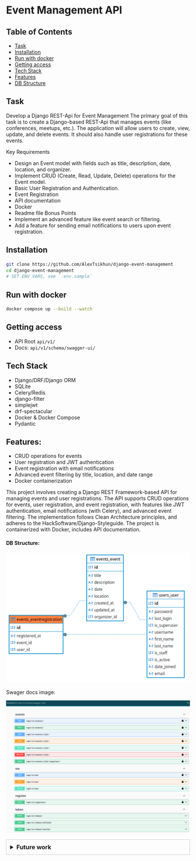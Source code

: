 # Event Management API

## Table of Contents

- [Task](#task)
- [Installation](#installation)
- [Run with docker](#run-with-docker)
- [Getting access](#getting-access)
- [Tech Stack](#tech-stack)
- [Features](#features)
- [DB Structure](#db-structure)

## Task

Develop a Django REST-Api for Event Management
The primary goal of this task is to create a Django-based REST-Api
that manages events (like conferences, meetups, etc.). The
application will allow users to create, view, update, and delete events.
It should also handle user registrations for these events.

Key Requirements
- Design an Event model with fields such as title, description,
date, location, and organizer.
- Implement CRUD (Create, Read, Update, Delete) operations for
the Event model.
- Basic User Registration and Authentication.
- Event Registration
- API documentation
- Docker
- Readme file
Bonus Points
- Implement an advanced feature like event search or filtering.
- Add a feature for sending email notifications to users upon event
registration.

## Installation

```bash
git clone https://github.com/AlexTsikhun/django-event-management
cd django-event-management
# SET ENV VARS, see `.env.sample` 
```

## Run with docker

```bash
docker compose up --build --watch
```

## Getting access

- API Root `api/v1/`
- Docs: `api/v1/schema/swagger-ui/`

## Tech Stack

- Django/DRF/Django ORM
- SQLite
- Celery/Redis
- django-filter
- simplejwt
- drf-spectacular
- Docker & Docker Compose
- Pydantic

## Features:

- CRUD operations for events
- User registration and JWT authentication
- Event registration with email notifications
- Advanced event filtering by title, location, and date range
- Docker containerization

This project involves creating a Django REST Framework-based API for managing events and user registrations. The API supports CRUD operations for events, user registration, and event registration, with features like JWT authentication, email notifications (with Celery), and advanced event filtering. The implementation follows Clean Architecture principles,  and adheres to the HackSoftware/Django-Styleguide. The project is containerized with Docker, includes API documentation.

#### DB Structure:

![db_structure.png](readme_images/db_structure.png)


Swager docs image:

![swager_docs_image.png](readme_images/swager_docs_image.png)

<details style="border: 1px solid #ccc; padding: 10px; margin-bottom: 10px">
<summary style="font-size: 1.17em; font-weight: bold; ">Future work</summary>

- refactor with union architecture

</details>
